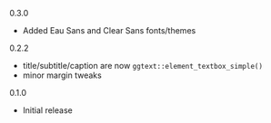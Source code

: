 0.3.0
* Added Eau Sans and Clear Sans fonts/themes

0.2.2
* title/subtitle/caption are now `ggtext::element_textbox_simple()`
* minor margin tweaks

0.1.0 
* Initial release
